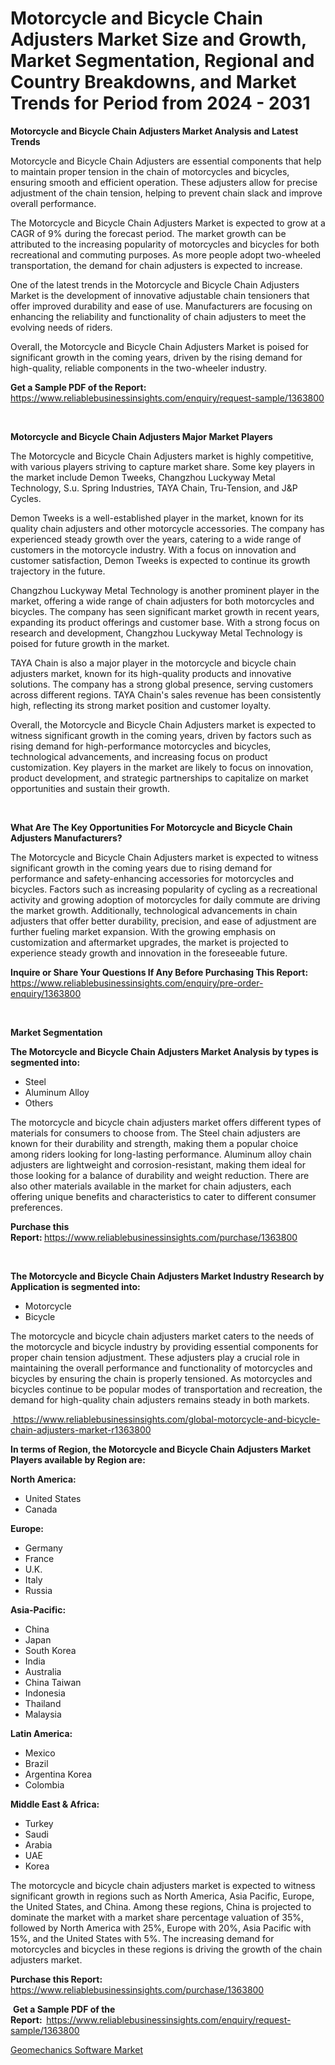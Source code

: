 <p><h1>Motorcycle and Bicycle Chain Adjusters Market Size and Growth, Market Segmentation, Regional and Country Breakdowns, and Market Trends for Period from 2024 -  2031</h1></p><p><strong>Motorcycle and Bicycle Chain Adjusters Market Analysis and Latest Trends</strong></p>
<p><p>Motorcycle and Bicycle Chain Adjusters are essential components that help to maintain proper tension in the chain of motorcycles and bicycles, ensuring smooth and efficient operation. These adjusters allow for precise adjustment of the chain tension, helping to prevent chain slack and improve overall performance.</p><p>The Motorcycle and Bicycle Chain Adjusters Market is expected to grow at a CAGR of 9% during the forecast period. The market growth can be attributed to the increasing popularity of motorcycles and bicycles for both recreational and commuting purposes. As more people adopt two-wheeled transportation, the demand for chain adjusters is expected to increase.</p><p>One of the latest trends in the Motorcycle and Bicycle Chain Adjusters Market is the development of innovative adjustable chain tensioners that offer improved durability and ease of use. Manufacturers are focusing on enhancing the reliability and functionality of chain adjusters to meet the evolving needs of riders.</p><p>Overall, the Motorcycle and Bicycle Chain Adjusters Market is poised for significant growth in the coming years, driven by the rising demand for high-quality, reliable components in the two-wheeler industry.</p></p>
<p><strong>Get a Sample PDF of the Report:&nbsp;</strong> <a href="https://www.reliablebusinessinsights.com/enquiry/request-sample/1363800">https://www.reliablebusinessinsights.com/enquiry/request-sample/1363800</a></p>
<p>&nbsp;</p>
<p><strong>Motorcycle and Bicycle Chain Adjusters Major Market Players</strong></p>
<p><p>The Motorcycle and Bicycle Chain Adjusters market is highly competitive, with various players striving to capture market share. Some key players in the market include Demon Tweeks, Changzhou Luckyway Metal Technology, S.u. Spring Industries, TAYA Chain, Tru-Tension, and J&P Cycles.</p><p>Demon Tweeks is a well-established player in the market, known for its quality chain adjusters and other motorcycle accessories. The company has experienced steady growth over the years, catering to a wide range of customers in the motorcycle industry. With a focus on innovation and customer satisfaction, Demon Tweeks is expected to continue its growth trajectory in the future.</p><p>Changzhou Luckyway Metal Technology is another prominent player in the market, offering a wide range of chain adjusters for both motorcycles and bicycles. The company has seen significant market growth in recent years, expanding its product offerings and customer base. With a strong focus on research and development, Changzhou Luckyway Metal Technology is poised for future growth in the market.</p><p>TAYA Chain is also a major player in the motorcycle and bicycle chain adjusters market, known for its high-quality products and innovative solutions. The company has a strong global presence, serving customers across different regions. TAYA Chain's sales revenue has been consistently high, reflecting its strong market position and customer loyalty.</p><p>Overall, the Motorcycle and Bicycle Chain Adjusters market is expected to witness significant growth in the coming years, driven by factors such as rising demand for high-performance motorcycles and bicycles, technological advancements, and increasing focus on product customization. Key players in the market are likely to focus on innovation, product development, and strategic partnerships to capitalize on market opportunities and sustain their growth.</p></p>
<p>&nbsp;</p>
<p><strong>What Are The Key Opportunities For Motorcycle and Bicycle Chain Adjusters Manufacturers?</strong></p>
<p><p>The Motorcycle and Bicycle Chain Adjusters market is expected to witness significant growth in the coming years due to rising demand for performance and safety-enhancing accessories for motorcycles and bicycles. Factors such as increasing popularity of cycling as a recreational activity and growing adoption of motorcycles for daily commute are driving the market growth. Additionally, technological advancements in chain adjusters that offer better durability, precision, and ease of adjustment are further fueling market expansion. With the growing emphasis on customization and aftermarket upgrades, the market is projected to experience steady growth and innovation in the foreseeable future.</p></p>
<p><strong>Inquire or Share Your Questions If Any Before Purchasing This Report:</strong> <a href="https://www.reliablebusinessinsights.com/enquiry/pre-order-enquiry/1363800">https://www.reliablebusinessinsights.com/enquiry/pre-order-enquiry/1363800</a></p>
<p>&nbsp;</p>
<p><strong>Market Segmentation</strong></p>
<p><strong>The Motorcycle and Bicycle Chain Adjusters Market Analysis by types is segmented into:</strong></p>
<p><ul><li>Steel</li><li>Aluminum Alloy</li><li>Others</li></ul></p>
<p><p>The motorcycle and bicycle chain adjusters market offers different types of materials for consumers to choose from. The Steel chain adjusters are known for their durability and strength, making them a popular choice among riders looking for long-lasting performance. Aluminum alloy chain adjusters are lightweight and corrosion-resistant, making them ideal for those looking for a balance of durability and weight reduction. There are also other materials available in the market for chain adjusters, each offering unique benefits and characteristics to cater to different consumer preferences.</p></p>
<p><strong>Purchase this Report:&nbsp;</strong><a href="https://www.reliablebusinessinsights.com/purchase/1363800">https://www.reliablebusinessinsights.com/purchase/1363800</a></p>
<p>&nbsp;</p>
<p><strong>The Motorcycle and Bicycle Chain Adjusters Market Industry Research by Application is segmented into:</strong></p>
<p><ul><li>Motorcycle</li><li>Bicycle</li></ul></p>
<p><p>The motorcycle and bicycle chain adjusters market caters to the needs of the motorcycle and bicycle industry by providing essential components for proper chain tension adjustment. These adjusters play a crucial role in maintaining the overall performance and functionality of motorcycles and bicycles by ensuring the chain is properly tensioned. As motorcycles and bicycles continue to be popular modes of transportation and recreation, the demand for high-quality chain adjusters remains steady in both markets.</p></p>
<p><a href="https://www.reliablebusinessinsights.com/global-motorcycle-and-bicycle-chain-adjusters-market-r1363800">&nbsp;https://www.reliablebusinessinsights.com/global-motorcycle-and-bicycle-chain-adjusters-market-r1363800</a></p>
<p><strong>In terms of Region, the Motorcycle and Bicycle Chain Adjusters Market Players available by Region are:</strong></p>
<p>
    <p> <strong> North America: </strong>
        <ul>
            <li>United States</li>
            <li>Canada</li>
        </ul>
        </p> 
    <p> <strong> Europe: </strong>
        <ul>
            <li>Germany</li>
            <li>France</li>
            <li>U.K.</li>
            <li>Italy</li>
            <li>Russia</li>
        </ul>
        </p> 
    <p> <strong> Asia-Pacific: </strong>
        <ul>
            <li>China</li>
            <li>Japan</li>
            <li>South Korea</li>
            <li>India</li>
            <li>Australia</li>
            <li>China Taiwan</li>
            <li>Indonesia</li>
            <li>Thailand</li>
            <li>Malaysia</li>
        </ul>
        </p> 
    <p> <strong> Latin America: </strong>
        <ul>
            <li>Mexico</li>
            <li>Brazil</li>
            <li>Argentina Korea</li>
            <li>Colombia</li>
        </ul>
        </p> 
    <p> <strong> Middle East & Africa: </strong>
        <ul>
            <li>Turkey</li>
            <li>Saudi</li>
            <li>Arabia</li>
            <li>UAE</li>
            <li>Korea</li>
        </ul>
    </p>
    </p>
<p><p>The motorcycle and bicycle chain adjusters market is expected to witness significant growth in regions such as North America, Asia Pacific, Europe, the United States, and China. Among these regions, China is projected to dominate the market with a market share percentage valuation of 35%, followed by North America with 25%, Europe with 20%, Asia Pacific with 15%, and the United States with 5%. The increasing demand for motorcycles and bicycles in these regions is driving the growth of the chain adjusters market.</p></p>
<p><strong>Purchase this Report: </strong><a href="https://www.reliablebusinessinsights.com/purchase/1363800">https://www.reliablebusinessinsights.com/purchase/1363800</a></p>
<p>&nbsp;<strong>Get a Sample PDF of the Report:&nbsp;&nbsp;</strong><a href="https://www.reliablebusinessinsights.com/enquiry/request-sample/1363800">https://www.reliablebusinessinsights.com/enquiry/request-sample/1363800</a></p>
<p><strong></strong></p>
<p><p><a href="https://view.publitas.com/reportprime-1/global-geomechanics-software-market-size-is-expected-to-experience-a-cagr-of-10-4-through-2024-2031-according-to-industry-projections/">Geomechanics Software Market</a></p></p>